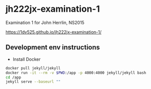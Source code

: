 # jh222jx-examination-1
Examination 1 for John Herrlin, NS2015

https://1dv525.github.io/jh222jx-examination-1/

## Development env instructions

* Install Docker

```bash
docker pull jekyll/jekyll
docker run -it --rm -v $PWD:/app -p 4000:4000 jekyll/jekyll bash
cd /app
jekyll serve --baseurl ""
```